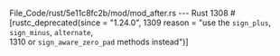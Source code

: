 File_Code/rust/5e11c8fc2b/mod/mod_after.rs --- Rust
                                                                                                                                                          1308     #[rustc_deprecated(since = "1.24.0",
                                                                                                                                                          1309                        reason = "use the `sign_plus`, `sign_minus`, `alternate`, \
                                                                                                                                                          1310                                  or `sign_aware_zero_pad` methods instead")]

